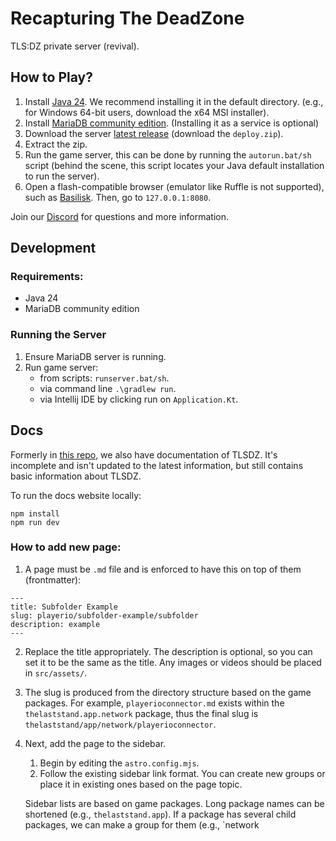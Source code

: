 # Recapturing The DeadZone

TLS:DZ private server (revival).

## How to Play?

1. Install [Java 24](https://www.oracle.com/java/technologies/downloads/). We recommend installing it in the default directory. (e.g., for Windows 64-bit users, download the x64 MSI installer).
2. Install [MariaDB community edition](https://mariadb.com/kb/en/installing-mariadb-on-windows/). (Installing it as a service is optional)
3. Download the server [latest release](https://github.com/glennhenry/Recapturing-The-DeadZone/releases) (download the `deploy.zip`).
4. Extract the zip.
5. Run the game server, this can be done by running the `autorun.bat/sh` script (behind the scene, this script locates your Java default installation to run the server).
6. Open a flash-compatible browser (emulator like Ruffle is not supported), such as [Basilisk](https://www.mediafire.com/file/tmecqq7ke0uhqm7/Basilisk_with_Flash_%2528debug%2529.zip/file). Then, go to `127.0.0.1:8080`.

Join our [Discord](https://discord.gg/jFyAePxDBJ) for questions and more information.

## Development

### Requirements:

- Java 24
- MariaDB community edition

### Running the Server

1. Ensure MariaDB server is running.
2. Run game server:
   - from scripts: `runserver.bat/sh`.
   - via command line `.\gradlew run`.
   - via Intellij IDE by clicking run on `Application.Kt`.

## Docs

Formerly in [this repo](https://github.com/glennhenry/DeadZone-Documentation), we also have documentation of TLSDZ. It's incomplete and isn't updated to the latest information, but still contains basic information about TLSDZ.

To run the docs website locally:

```
npm install
npm run dev
```

### How to add new page:

1. A page must be `.md` file and is enforced to have this on top of them (frontmatter):

```
---
title: Subfolder Example
slug: playerio/subfolder-example/subfolder
description: example
---
```

2. Replace the title appropriately. The description is optional, so you can set it to be the same as the title. Any images or videos should be placed in `src/assets/`.
3. The slug is produced from the directory structure based on the game packages. For example, `playerioconnector.md` exists within the `thelaststand.app.network` package, thus the final slug is `thelaststand/app/network/playerioconnector`.
4. Next, add the page to the sidebar.

   1. Begin by editing the `astro.config.mjs`.
   2. Follow the existing sidebar link format. You can create new groups or place it in existing ones based on the page topic.

   Sidebar lists are based on game packages. Long package names can be shortened (e.g., `thelaststand.app`). If a package has several child packages, we can make a group for them (e.g., `network
